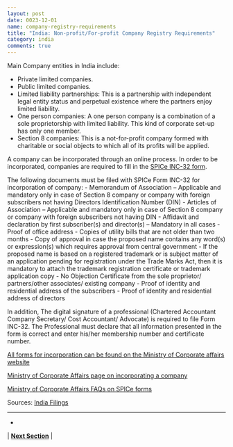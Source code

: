 ```yaml
---
layout: post
date: 0023-12-01
name: company-registry-requirements
title: "India: Non-profit/For-profit Company Registry Requirements"
category: india
comments: true
---
```


Main Company entities in India include:
- Private limited companies. 
- Public limited companies. 
- Limited liability partnerships: This is a partnership with independent legal entity status and perpetual existence where the partners enjoy limited liability. 
- One person companies: A one person company is a combination of a sole proprietorship with limited liability. This kind of corporate set-up has only one member.
- Section 8 companies: This is a not-for-profit company formed with charitable or social objects to which all of its profits will be applied.

A company can be incorporated through an online process. In order to be incorporated, companies are required to fill in the [SPICe INC-32 form](http://www.mca.gov.in/MinistryV2/companyformsdownload.html).

The following documents must be filed with SPICe Form INC-32 for incorporation of company:
	- Memorandum of Association – Applicable and mandatory only in case of Section 8 company or company with foreign subscribers not having Directors Identification Number (DIN)
	- Articles of Association – Applicable and mandatory only in case of Section 8 company or company with foreign subscribers not having DIN
	- Affidavit and declaration by first subscriber(s) and director(s) – Mandatory in all cases
	- Proof of office address
	- Copies of utility bills that are not older than two months
	- Copy of approval in case the proposed name contains any word(s) or expression(s) which requires approval from central government
	- If the proposed name is based on a registered trademark or is subject matter of an application pending for registration under the Trade Marks Act, then it is mandatory to attach the trademark registration certificate or trademark application copy
	- No Objection Certificate from the sole proprietor/ partners/other associates/ existing company
	- Proof of identity and residential address of the subscribers
	- Proof of identity and residential address of directors

In addition, The digital signature of a professional (Chartered Accountant Company Secretary/ Cost Accountant/ Advocate) is required to file Form INC-32. The Professional must declare that all information presented in the form is correct and enter his/her membership number and certificate number.

[All forms for incorporation can be found on the Ministry of Corporate affairs website](http://www.mca.gov.in/MinistryV2/companyformsdownload.html)

[Ministry of Corporate Affairs page on incorporating a company](http://www.mca.gov.in/MinistryV2/incorporation_company.html)

[Ministry of Corporate Affairs FAQs on SPICe forms](http://www.mca.gov.in/MinistryV2/spicefaq.html)

Sources:
[India Filings](https://www.indiafilings.com/learn/spice-inc-32-simple-form-for-incorporating-company/) 

---

- 


| **[Next Section]( https://neo-project.github.io/global-blockchain-compliance-hub//india/india-team-member-nationality-requirements.html)** |

